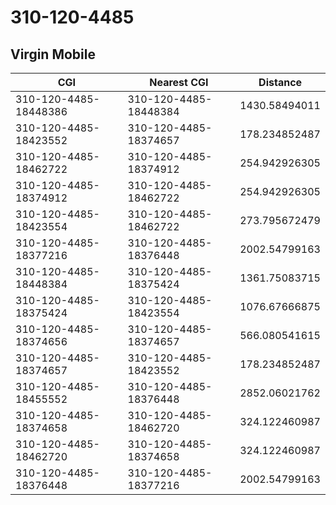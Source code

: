 # 310-120-4485
## Virgin Mobile


| CGI | Nearest CGI | Distance |
|-----|-------------|----------|
| 310-120-4485-18448386 | 310-120-4485-18448384 | 1430.58494011 |
| 310-120-4485-18423552 | 310-120-4485-18374657 | 178.234852487 |
| 310-120-4485-18462722 | 310-120-4485-18374912 | 254.942926305 |
| 310-120-4485-18374912 | 310-120-4485-18462722 | 254.942926305 |
| 310-120-4485-18423554 | 310-120-4485-18462722 | 273.795672479 |
| 310-120-4485-18377216 | 310-120-4485-18376448 | 2002.54799163 |
| 310-120-4485-18448384 | 310-120-4485-18375424 | 1361.75083715 |
| 310-120-4485-18375424 | 310-120-4485-18423554 | 1076.67666875 |
| 310-120-4485-18374656 | 310-120-4485-18374657 | 566.080541615 |
| 310-120-4485-18374657 | 310-120-4485-18423552 | 178.234852487 |
| 310-120-4485-18455552 | 310-120-4485-18376448 | 2852.06021762 |
| 310-120-4485-18374658 | 310-120-4485-18462720 | 324.122460987 |
| 310-120-4485-18462720 | 310-120-4485-18374658 | 324.122460987 |
| 310-120-4485-18376448 | 310-120-4485-18377216 | 2002.54799163 |
